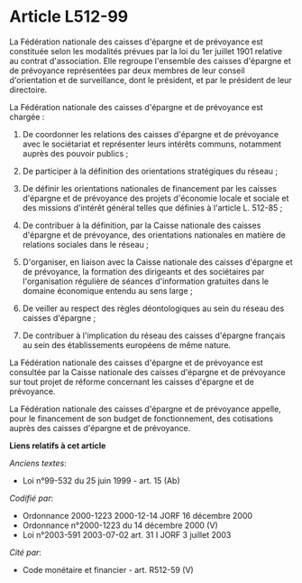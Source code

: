 # Article L512-99

La Fédération nationale des caisses d'épargne et de prévoyance est constituée selon les modalités prévues par la loi du 1er
juillet 1901 relative au contrat d'association. Elle regroupe l'ensemble des caisses d'épargne et de prévoyance représentées
par deux membres de leur conseil d'orientation et de surveillance, dont le président, et par le président de leur directoire.

La Fédération nationale des caisses d'épargne et de prévoyance est chargée :

1. De coordonner les relations des caisses d'épargne et de prévoyance avec le sociétariat et représenter leurs intérêts
communs, notamment auprès des pouvoir publics ;

2. De participer à la définition des orientations stratégiques du réseau ;

3. De définir les orientations nationales de financement par les caisses d'épargne et de prévoyance des projets d'économie
locale et sociale et des missions d'intérêt général telles que définies à l'article L. 512-85 ;

4. De contribuer à la définition, par la Caisse nationale des caisses d'épargne et de prévoyance, des orientations nationales
en matière de relations sociales dans le réseau ;

5. D'organiser, en liaison avec la Caisse nationale des caisses d'épargne et de prévoyance, la formation des dirigeants et
des sociétaires par l'organisation régulière de séances d'information gratuites dans le domaine économique entendu au sens
large ;

6. De veiller au respect des règles déontologiques au sein du réseau des caisses d'épargne ;

7. De contribuer à l'implication du réseau des caisses d'épargne français au sein des établissements européens de même
nature.

La Fédération nationale des caisses d'épargne et de prévoyance est consultée par la Caisse nationale des caisses d'épargne et
de prévoyance sur tout projet de réforme concernant les caisses d'épargne et de prévoyance.

La Fédération nationale des caisses d'épargne et de prévoyance appelle, pour le financement de son budget de fonctionnement,
des cotisations auprès des caisses d'épargne et de prévoyance.

**Liens relatifs à cet article**

_Anciens textes_:

  - Loi n°99-532 du 25 juin 1999 - art. 15 (Ab)

_Codifié par_:

  - Ordonnance 2000-1223 2000-12-14 JORF 16 décembre 2000
  - Ordonnance n°2000-1223 du 14 décembre 2000 (V)
  - Loi n°2003-591 2003-07-02 art. 31 I JORF 3 juillet 2003

_Cité par_:

  - Code monétaire et financier - art. R512-59 (V)
